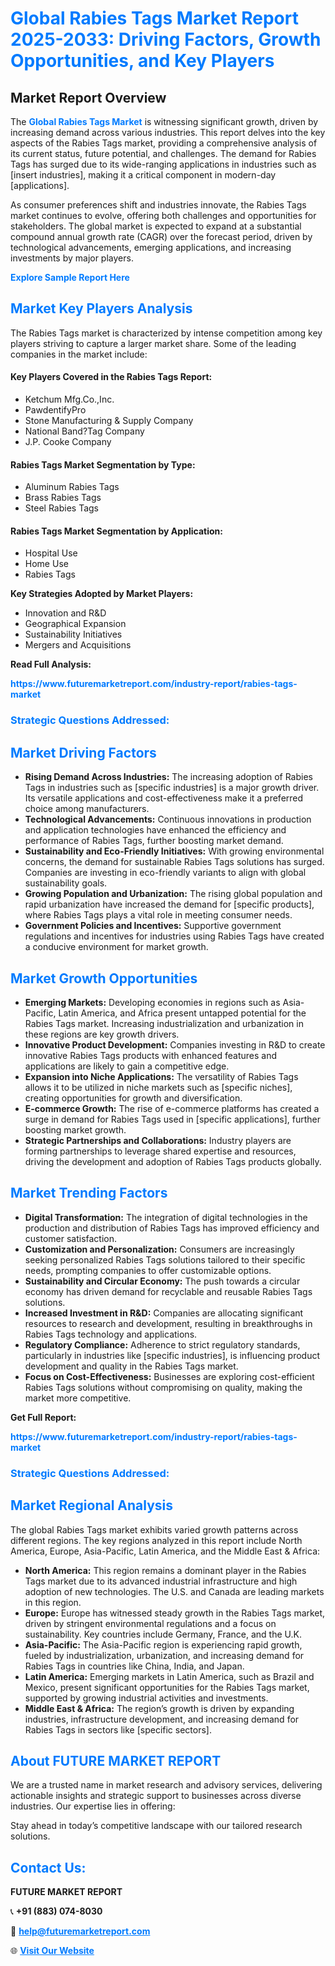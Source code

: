 <h1 style="color: #007BFF;">Global Rabies Tags Market Report 2025-2033: Driving Factors, Growth Opportunities, and Key Players</h1>

<section id="overview">
<h2>Market Report Overview</h2>
<p>The <a href="https://www.futuremarketreport.com/industry-report/rabies-tags-market" style="color: #007BFF; text-decoration: none;"><strong>Global Rabies Tags Market</strong></a> is witnessing significant growth, driven by increasing demand across various industries. This report delves into the key aspects of the Rabies Tags market, providing a comprehensive analysis of its current status, future potential, and challenges. The demand for Rabies Tags has surged due to its wide-ranging applications in industries such as [insert industries], making it a critical component in modern-day [applications].</p>
<p>As consumer preferences shift and industries innovate, the Rabies Tags market continues to evolve, offering both challenges and opportunities for stakeholders. The global market is expected to expand at a substantial compound annual growth rate (CAGR) over the forecast period, driven by technological advancements, emerging applications, and increasing investments by major players.</p>
</section>

<section id="overview">
<p><a href="https://www.futuremarketreport.com/request-sample/reportId=122881" style="color: #007BFF; text-decoration: none;"><strong>Explore Sample Report Here</strong></a></p>
</section>

<section id="key-players">
<h2 style="color: #007BFF;">Market Key Players Analysis</h2>
<p>The Rabies Tags market is characterized by intense competition among key players striving to capture a larger market share. Some of the leading companies in the market include:</p>
<h4>Key Players Covered in the Rabies Tags Report:</h4>
<ul><li>Ketchum Mfg.Co.,Inc.</li><li>PawdentifyPro</li><li>Stone Manufacturing &amp; Supply Company</li><li>National Band?Tag Company</li><li>J.P. Cooke Company</li></ul>
<h4>Rabies Tags Market Segmentation by Type:</h4>
<ul><li>Aluminum Rabies Tags</li><li>Brass Rabies Tags</li><li>Steel Rabies Tags</li></ul>

<h4>Rabies Tags Market Segmentation by Application:</h4>
<ul><li>Hospital Use</li><li>Home Use</li><li>Rabies Tags</li></ul>
<p><strong>Key Strategies Adopted by Market Players:</strong></p>
<ul>
<li>Innovation and R&D</li>
<li>Geographical Expansion</li>
<li>Sustainability Initiatives</li>
<li>Mergers and Acquisitions</li>
</ul>
</section>

<section>
<p><strong>Read Full Analysis: </strong></p><a href="https://www.futuremarketreport.com/industry-report/rabies-tags-market" style="color: #007BFF; text-decoration: none;"><strong>https://www.futuremarketreport.com/industry-report/rabies-tags-market</strong></a>
<h3 style="color: #007BFF;">Strategic Questions Addressed:</h3>
</section>

<section id="driving-factors">
<h2 style="color: #007BFF;">Market Driving Factors</h2>
<ul>
<li><strong>Rising Demand Across Industries:</strong> The increasing adoption of Rabies Tags in industries such as [specific industries] is a major growth driver. Its versatile applications and cost-effectiveness make it a preferred choice among manufacturers.</li>
<li><strong>Technological Advancements:</strong> Continuous innovations in production and application technologies have enhanced the efficiency and performance of Rabies Tags, further boosting market demand.</li>
<li><strong>Sustainability and Eco-Friendly Initiatives:</strong> With growing environmental concerns, the demand for sustainable Rabies Tags solutions has surged. Companies are investing in eco-friendly variants to align with global sustainability goals.</li>
<li><strong>Growing Population and Urbanization:</strong> The rising global population and rapid urbanization have increased the demand for [specific products], where Rabies Tags plays a vital role in meeting consumer needs.</li>
<li><strong>Government Policies and Incentives:</strong> Supportive government regulations and incentives for industries using Rabies Tags have created a conducive environment for market growth.</li>
</ul>
</section>

<section id="growth-opportunities">
<h2 style="color: #007BFF;">Market Growth Opportunities</h2>
<ul>
<li><strong>Emerging Markets:</strong> Developing economies in regions such as Asia-Pacific, Latin America, and Africa present untapped potential for the Rabies Tags market. Increasing industrialization and urbanization in these regions are key growth drivers.</li>
<li><strong>Innovative Product Development:</strong> Companies investing in R&D to create innovative Rabies Tags products with enhanced features and applications are likely to gain a competitive edge.</li>
<li><strong>Expansion into Niche Applications:</strong> The versatility of Rabies Tags allows it to be utilized in niche markets such as [specific niches], creating opportunities for growth and diversification.</li>
<li><strong>E-commerce Growth:</strong> The rise of e-commerce platforms has created a surge in demand for Rabies Tags used in [specific applications], further boosting market growth.</li>
<li><strong>Strategic Partnerships and Collaborations:</strong> Industry players are forming partnerships to leverage shared expertise and resources, driving the development and adoption of Rabies Tags products globally.</li>
</ul>
</section>

<section id="trending-factors">
<h2 style="color: #007BFF;">Market Trending Factors</h2>
<ul>
<li><strong>Digital Transformation:</strong> The integration of digital technologies in the production and distribution of Rabies Tags has improved efficiency and customer satisfaction.</li>
<li><strong>Customization and Personalization:</strong> Consumers are increasingly seeking personalized Rabies Tags solutions tailored to their specific needs, prompting companies to offer customizable options.</li>
<li><strong>Sustainability and Circular Economy:</strong> The push towards a circular economy has driven demand for recyclable and reusable Rabies Tags solutions.</li>
<li><strong>Increased Investment in R&D:</strong> Companies are allocating significant resources to research and development, resulting in breakthroughs in Rabies Tags technology and applications.</li>
<li><strong>Regulatory Compliance:</strong> Adherence to strict regulatory standards, particularly in industries like [specific industries], is influencing product development and quality in the Rabies Tags market.</li>
<li><strong>Focus on Cost-Effectiveness:</strong> Businesses are exploring cost-efficient Rabies Tags solutions without compromising on quality, making the market more competitive.</li>
</ul>
</section>

<section>
<p><strong>Get Full Report: </strong></p><a href="https://www.futuremarketreport.com/industry-report/rabies-tags-market" style="color: #007BFF; text-decoration: none;"><strong>https://www.futuremarketreport.com/industry-report/rabies-tags-market</strong></a>
<h3 style="color: #007BFF;">Strategic Questions Addressed:</h3>
</section>


<section id="regional-analysis">
<h2 style="color: #007BFF;">Market Regional Analysis</h2>
<p>The global Rabies Tags market exhibits varied growth patterns across different regions. The key regions analyzed in this report include North America, Europe, Asia-Pacific, Latin America, and the Middle East & Africa:</p>
<ul>
<li><strong>North America:</strong> This region remains a dominant player in the Rabies Tags market due to its advanced industrial infrastructure and high adoption of new technologies. The U.S. and Canada are leading markets in this region.</li>
<li><strong>Europe:</strong> Europe has witnessed steady growth in the Rabies Tags market, driven by stringent environmental regulations and a focus on sustainability. Key countries include Germany, France, and the U.K.</li>
<li><strong>Asia-Pacific:</strong> The Asia-Pacific region is experiencing rapid growth, fueled by industrialization, urbanization, and increasing demand for Rabies Tags in countries like China, India, and Japan.</li>
<li><strong>Latin America:</strong> Emerging markets in Latin America, such as Brazil and Mexico, present significant opportunities for the Rabies Tags market, supported by growing industrial activities and investments.</li>
<li><strong>Middle East & Africa:</strong> The region’s growth is driven by expanding industries, infrastructure development, and increasing demand for Rabies Tags in sectors like [specific sectors].</li>
</ul>
</section>

<footer>
<h2 style="color: #007BFF;">About FUTURE MARKET REPORT</h2>
<p>We are a trusted name in market research and advisory services, delivering actionable insights and strategic support to businesses across diverse industries. Our expertise lies in offering:</p>

<p>Stay ahead in today’s competitive landscape with our tailored research solutions.</p>

<h2 style="color: #007BFF;">Contact Us:</h2>
<p><strong>FUTURE MARKET REPORT</strong></p>
<p>📞 <strong>+91 (883) 074-8030</strong></p>
<p>📧 <strong><a href="mailto:help@futuremarketreport.com" style="color: #007BFF;">help@futuremarketreport.com</a></strong></p>
<p>🌐 <strong><a href="https://www.futuremarketreport.com/" style="color: #007BFF;">Visit Our Website</a></strong></p>
</footer>